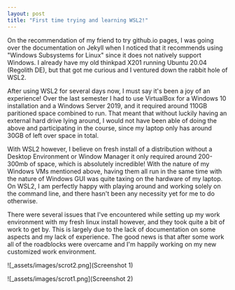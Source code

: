 ```yaml
---
layout: post
title: "First time trying and learning WSL2!"
---
```

On the recommendation of my friend to try github.io pages, I was going over the documentation on Jekyll when I noticed that it recommends using "Windows Subsystems for Linux" since it does not natively support Windows. I already have my old thinkpad X201 running Ubuntu 20.04 (Regolith DE), but that got me curious and I ventured down the rabbit hole of WSL2.

After using WSL2 for several days now, I must say it's been a joy of an experience! Over the last semester I had to use VirtualBox for a Windows 10 installation and a Windows Server 2019, and it required around 110GB paritioned space combined to run. That meant that without luckily having an external hard drive lying around, I would not have been able of doing the above and participating in the course, since my laptop only has around 30GB of left over space in total.

With WSL2 however, I believe on fresh install of a distribution without a Desktop Environment or Window Manager it only required around 200-300mb of space, which is absolutely incredible! With the nature of my Windows VMs mentioned above, having them all run in the same time with the nature of Windows GUI was quite taxing on the hardware of my laptop. On WSL2, I am perfectly happy with playing around and working solely on the command line, and there hasn't been any necessity yet for me to do otherwise.

There were several issues that I've encountered while setting up my work environment with my fresh linux install however, and they took quite a bit of work to get by. This is largely due to the lack of documentation on some aspects and my lack of experience. The good news is that after some work all of the roadblocks were overcame and I'm happily working on my new customized work environment.

![_assets/images/scrot2.png](Screenshot 1)

![_assets/images/scrot1.png](Screenshot 2)

